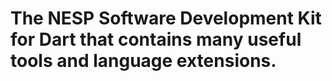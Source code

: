 # The NESP Software Development Kit for Dart that contains many useful tools and language extensions.
